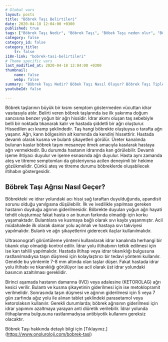 ```yaml
---
# Global vars
layout: posts
title: "Böbrek Taşı Belirtileri"
date: 2020-04-18 12:04:00 +0300
published: true
tags: ["Böbrek Taşı Nedir", "Böbrek Taşı", "Böbek Taşı neden olur", "Böbrek Taşı Tipi", "Kimlerde Böbrek Taşı Olur", "Böbrek Taşı Belirti", "Böbrek Taşı Teşhis", "Böbrek Taşı Nasıl Önlenir", "Böbrek Taşı Ağrısı", "Böbrek Taşı Tedavisi", "Böbrek taşı açık ameliyat", "Böbrek Taşı Kapalı Ameliyat", "Böbrek nedir", "Böbrek taşı ESWL" , "Üreteroskopi", "Perkutan Nefrolitotomi", "Böbrek taşı önleme"]
category: false
category_id: false
category_title:
    tr: false
i18n-link: "bobrek-tasi-belirtileri"
# Theme specific vars
last_modified_at: 2020-04-18 12:04:00 +0300
thumbnail:
    name: false
    webp: false
summary: "Böbrek Taşı Nedir? Böbek Taşı Nasıl Oluşur? Böbrek Taşı Tipleri Nedir? Kimlerde Böbrek Taşı Olur? Böbrek Taşı Belirtileri Nelerdir? Böbrek Taşı Teşhisi? Böbrek Taşı Nasıl Önlenir? Şiddetli Böbrek Ağrısı Nedir? Böbrek Taşlarının Tedavisi? Böbrek taşı nasıl oluşur? Böbrek Taşlarında Kapalı Ve Açık Ameliyatı. "
youtubeId: false

---
```






Böbrek taşlarının büyük bir kısmı semptom göstermeden vücuttan idrar vasıtasıyla atılır. Belirti veren böbrek taşlarında ise ilk yakınma doğum sancısına benzer yoğun bir ağrı hissidir. İdrar akımı oluşan taş sebebiyle belli bir noktada tıkanarak kalır ve hastada şiddetli bir ağrı oluşturur. Hissedilen acı kramp şeklindedir. Taş hangi böbrekte oluştuysa o tarafta ağrı yaşanır. Ağrı, karın bölgesinin alt kısmında da kendini hissettirir. Hastada devamlı olarak kusma ve bulantı şikayetleri görülür. Üreter kanalında bulunan kaslar böbrek taşını mesaneye itmek amacıyla kasılarak hastaya ağrı vermektedir. Bu durumda hastanın idrarında kan görülebilir. Devamlı işeme ihtiyacı duyulur ve işeme esnasında ağrı duyulur. Hasta aynı zamanda ateş ve titreme semptomları da gösteriyorsa acilen deneyimli bir hekime gözükmelidir. Çünkü ateş ve titreme durumu böbreklerde oluşabilecek iltihabın göstergesidir.

## Böbrek Taşı Ağrısı Nasıl Geçer?

Böbrekteki ve idrar yolundaki acı hissi sağ taraftan duyulduğunda, apandisit sorunu olduğu yanılgısına düşülebilir. İlk ve ivedilikle yapılması gereken hastanın duyduğu ağrının giderilmesidir. Böbrekte duyulan yoğun ağrı hayati tehdit oluşturmaz fakat hasta o an bunun farkında olmadığı için korku yaşamaktadır. Bulantılara ve kusmaya bağlı olarak sıvı kaybı yaşanmıştır. Acil müdahalede ilk olarak damar yolu açılmalı ve hastaya sıvı takviyesi yapılmalıdır. Bulantı ve ağrı şikayetlerini giderecek ilaçlar kullanılmalıdır.

Ultrasonografi görüntüleme yöntemi kullanılarak idrar kanalında herhangi bir tıkanık olup olmadığı kontrol edilir. İdrar yolu iltihabının tetkik edilmesi için ise kan tahlili yapılmalıdır. Hastada iltihap veya idrar tıkanıklığı bulgusuna rastlanılmadıysa taşın düşmesi için kolaylaştırıcı bir tedavi yöntemi kullanılır. Genelde bu yöntemle 7-8 mm altında olan taşlar düşer. Fakat hastada idrar yolu iltihabı ve tıkanıklığı görülüyor ise acil olarak üst idrar yolundaki basıncın azaltılması gereklidir.

Birinci aşamada hastanın damarına (IVD) veya adalesine (KETOROLAG) ağrı kesici verilir. Bulantı ve kusma şikayetinin giderilmesi için ise metoklopramit verilmelidir. Sonrasında taşın düşmesi ve ağrının giderilmesi için 5 veya 7 gün zarfında ağız yolu ile alınan tablet şeklindeki parasetamol veya ketorolaksın kullanılır. Gerekli durumlarda; böbrek ağrısının giderilmesi için idrar yapımını azaltmaya yarayan anti diüretik verilebilir. İdrar yolunda iltihaplanma bulgusuna rastlanmadıysa antibiyotik kullanımı gereksiz olacaktır.


Böbrek Taşı hakkında detaylı bilgi için [Tıklayınız.] (https://www.onoluroloji.com/bobrek-tasi)
